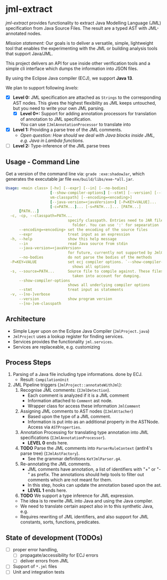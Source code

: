 # jml-extract 

*jml-extract* provides functionality to extract Java Modelling Language (JML) 
specification from Java Source Files. 
The result are a typed AST with JML-annotated nodes.

*Mission statement:* Our goals is to deliver a versatile, simple, lightweight tool that 
enables the experimenting with the JML or building analysis tools that support Java/JML.


This project delivers an API for use inside other verification tools and 
a simple cli interface which dumps the information into JSON files.

By using the Eclipse Java compiler (ECJ), we support **Java 13**.
 
We plan to support following *levels*:

* [x] **Level 0:** JML specification are attached as `Strings` to the corresponding AST nodes. 
      This gives the highest flexibility as JML keeps untouched, but you need to write your own JML parsing.
    * [x] **Level 0+:** Support for adding annotation processors for translation of annotation to JML specification.      
      You can use ```IJmlAnnotationProcessor``` to translate into 
* [x] **Level 1:** Providing a parse tree of the JML comments. 
    * *Open question: How should we deal with Java blocks inside JML, e.g. Java in Lambda functions.*
* [ ] **Level 2:** Type-inference of the JML parse trees 

## Usage - Command Line

Get a version of the command line via: `grade :exe:shadowJar`, which generates the 
executable jar file `exe/build/libs/exe-*all.jar`.

```yaml
Usage: <main class> [-hv] [--expr] [--in] [--no-bodies]
                    [--show-compiler-options] [--stmt] [--version] [--[no-]
                    vm-classpath] [--encoding=<encoding>]
                    [--java-version=<javaVersion>] [-P=KEY=VALUE]...
                    [-c=PATH...]... [-s=PATH...]... [PATH...]
      [PATH...]
  -c, -cp, --classpath=PATH...
                            specify classpath. Entries need to JAR files and
                              folder. You can use ':' for sepearation
      --encoding=<encoding> set the encoding of the source files
      --expr                treat input as an expression
  -h, --help                show this help message
      --in                  read Java source from stdin
      --java-version=<javaVersion>
                            for future, currently not supported by JmlCore
      --no-bodies           do not parse the bodies of the methods
  -P=KEY=VALUE              set ecj compiler options. `--show-compiler-options`
                              shows all options
  -s, --source=PATH...      Source file to compile against. These files are no
                              taken into account for dumping.
      --show-compiler-options
                            shows all underlying compiler options
      --stmt                treat input as statements
  -v, --[no-]verbose
      --version             show program version
      --[no-]vm-classpath
```

## Architecture 

* Simple Layer upon on the Eclipse Java Compiler (`JmlProject.java`)
* `JmlProject` uses a lookup register for finding services.
* Services provides the functionality `jml.services`.
* Services are replaceable, e.g. customizing 

## Process Steps

1. Parsing of a Java file including type informations. done by ECJ.
   * Result: `CompilationUnit`
2. JML Pipeline triggers (`JmlProject::annotateWithJml`):
   1. Recognise JML comments: (`IJmlDetection`).
      * Each comment is analyzed if it is a JML comment
      * Information attached to `Comment` ast node.
      * Wrapper class for access these information `JmlComment`
   2. Assigning JML comments to AST nodes (`IJmlAttacher`)
      * Based upon the type of a JML comment. 
      * Information is put into as an additional property in the ASTNode. Access via `ASTProperties`.
   3. Annotation Processing for translating type annotation into JML specifications 
        (`IJmlAnnotationProcessor`).
      * **LEVEL 0** ends here.
   4. **TODO** Parse the JML comments into `ParserRuleContext` (antlr4's parse tree) (`IJmlAstFactory`).
      * See the grammar definitions `KeYJmlParser.g4`.
   5. Re-annotating the JML comments.
      * JML comments have annotation, a list of identifiers with "+" or "-" as prefix. 
        The annotations should help tools to filter out comments which are not meant for them.
      * In this step, hooks can update the annotation based upon the ast.
      * **LEVEL 1** ends here.
   6.  **TODO** We support a type inference for JML expression. 
      * The idea is to rewrite JML into Java and using the Java compiler.
      * We need to translate certain aspect also in to this synthetic Java, e.g. 
      * Requires rewriting of JML identifiers, and also support for 
        JML constants, sorts, functions, predicates.

## State of development (TODOs)

* [ ] proper error handling, 
  * [ ] propagate/accessibility for ECJ errors
  * [ ] deliver errors from JML 
* [ ] Support of `*.jml` files
* [ ] Unit and integration tests